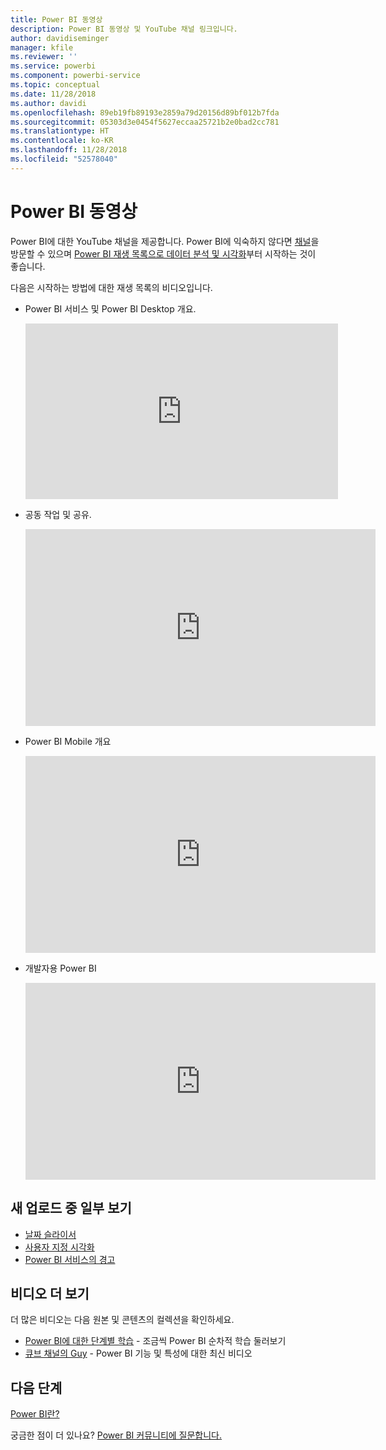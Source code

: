 ```yaml
---
title: Power BI 동영상
description: Power BI 동영상 및 YouTube 채널 링크입니다.
author: davidiseminger
manager: kfile
ms.reviewer: ''
ms.service: powerbi
ms.component: powerbi-service
ms.topic: conceptual
ms.date: 11/28/2018
ms.author: davidi
ms.openlocfilehash: 89eb19fb89193e2859a79d20156d89bf012b7fda
ms.sourcegitcommit: 05303d3e0454f5627eccaa25721b2e0bad2cc781
ms.translationtype: HT
ms.contentlocale: ko-KR
ms.lasthandoff: 11/28/2018
ms.locfileid: "52578040"
---
```

# <a name="power-bi-videos"></a>Power BI 동영상
Power BI에 대한 YouTube 채널을 제공합니다. Power BI에 익숙하지 않다면 [채널](https://www.youtube.com/user/mspowerbi/videos)을 방문할 수 있으며 [Power BI 재생 목록으로 데이터 분석 및 시각화](https://www.youtube.com/playlist?list=PL1N57mwBHtN0JFoKSR0n-tBkUJHeMP2cP)부터 시작하는 것이 좋습니다.

다음은 시작하는 방법에 대한 재생 목록의 비디오입니다.

* Power BI 서비스 및 Power BI Desktop 개요.
  
  <iframe width="500" height="281" src="https://www.youtube.com/embed/l2wy4XgQIu0" frameborder="0" allowfullscreen></iframe>
* 공동 작업 및 공유.
  
  <iframe width="560" height="315" src="https://www.youtube.com/embed/5DABLeJzQYM" frameborder="0" allow="autoplay; encrypted-media" allowfullscreen></iframe>
* Power BI Mobile 개요
  
  <iframe width="560" height="315" src="https://www.youtube.com/embed/07uBWhaCo78" frameborder="0" allow="autoplay; encrypted-media" allowfullscreen></iframe>

* 개발자용 Power BI
  <iframe width="560" height="315" src="https://www.youtube.com/embed/47uXJW1GIUY" frameborder="0" allow="autoplay; encrypted-media" allowfullscreen></iframe>  

## <a name="watch-some-of-our-new-uploads"></a>새 업로드 중 일부 보기
* [날짜 슬라이서](https://youtu.be/V7i82ZZm0vw)
* [사용자 지정 시각화](https://youtu.be/d-rXAJ3_uAo)
* [Power BI 서비스의 경고](https://youtu.be/JbL2-HJ8clE)

## <a name="more-videos"></a>비디오 더 보기
더 많은 비디오는 다음 원본 및 콘텐츠의 컬렉션을 확인하세요.

* [Power BI에 대한 단계별 학습](https://powerbi.microsoft.com/guided-learning/) - 조금씩 Power BI 순차적 학습 둘러보기
* [큐브 채널의 Guy](https://www.youtube.com/channel/UCFp1vaKzpfvoGai0vE5VJ0w) - Power BI 기능 및 특성에 대한 최신 비디오

## <a name="next-steps"></a>다음 단계
[Power BI란?](power-bi-overview.md)

궁금한 점이 더 있나요? [Power BI 커뮤니티에 질문합니다.](http://community.powerbi.com/)

